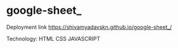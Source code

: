# google-sheet_

Deployment link https://shivamyadavskn.github.io/google-sheet_/

Technology:
HTML
CSS
JAVASCRIPT
